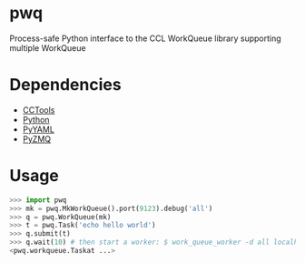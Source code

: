 pwq
===

 Process-safe Python interface to the CCL WorkQueue library supporting multiple WorkQueue

# Dependencies

* [CCTools](https://github.com/badi/cctools/tree/3.7.X-badi)
* [Python](http://www.python.org)
* [PyYAML](http://pyyaml.org/)
* [PyZMQ](http://zeromq.github.io/pyzmq/#)


# Usage

```python
>>> import pwq
>>> mk = pwq.MkWorkQueue().port(9123).debug('all')
>>> q = pwq.WorkQueue(mk)
>>> t = pwq.Task('echo hello world')
>>> q.submit(t)
>>> q.wait(10) # then start a worker: $ work_queue_worker -d all localhost 9123
<pwq.workqueue.Taskat ...>
```
